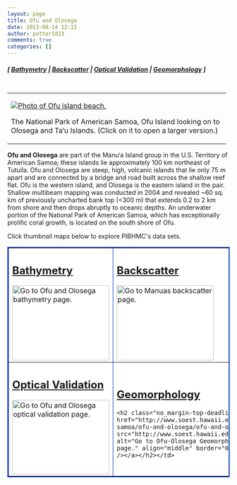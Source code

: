```yaml
---
layout: page
title: Ofu and Olosega
date: 2013-08-14 12:12
author: potter1023
comments: true
categories: []
---
```

<h5 class="no_margin-top">[ <a href="http://www.soest.hawaii.edu/pibhmc/cms/data-by-location/american-samoa/ofu-and-olosega/ofu-and-olosega-bathymetry">Bathymetry</a> | <span class="style1"><a href="http://www.soest.hawaii.edu/pibhmc/cms/data-by-location/american-samoa/ofu-and-olosega/ofu-and-olosega-backscatter">Backscatter</a></span> | <a href="http://www.soest.hawaii.edu/pibhmc/cms/data-by-location/american-samoa/ofu-and-olosega/ofu-and-olosega-optical-validation">Optical Validation</a></span> | <a href="http://www.soest.hawaii.edu/pibhmc/cms/data-by-location/american-samoa/ofu-and-olosega/ofu-and-olosega-geomorphology">Geomorphology</a> ]</h5>

<table style="padding: 6px 8px 0px 0px;" align="left" cellpadding="0" cellspacing="0" width="300">

<tbody><tr>

<td><p class="no_margin"><a href="ftp://ftp.soest.hawaii.edu/pibhmc/website/webdocs/webtext&amp;figures/amsamoa/Ofu%20Natl%20Park.jpg"><img src="http://www.soest.hawaii.edu/pibhmc/amsamoa_images/Ofu-Natl-Park_300px.jpg" alt="Photo of Ofu island beach." title="The National Park of American Samoa, Ofu Island looking on to Olosega and Ta'u Islands." border="0" /></a></p>

<p class="caption">The National Park of American Samoa, Ofu Island looking on to Olosega and Ta&#8216;u Islands. (Click on it to open a larger version.) </p>

</td></tr></tbody></table>

<p><strong>Ofu and Olosega</strong> are part of the Manu&#8216;a Island group in the U.S. Territory of American Samoa; these islands lie approximately 100 km northeast of Tutuila. Ofu and Olosega are steep, high, volcanic islands that lie only 75 m apart and are connected by a bridge and road built across the shallow reef flat. Ofu is the western island, and Olosega is the eastern island in the pair. Shallow multibeam mapping was conducted in 2004 and revealed ~60 sq. km of previously uncharted bank top (&lt;300 m) that extends 0.2 to 2 km from shore and then drops abruptly to oceanic depths. An underwater portion of the National Park of American Samoa, which has exceptionally prolific coral growth, is located on the south shore of Ofu.</p>

<p>Click  thumbnail maps below to explore PIBHMC's data sets. 

</p><table bgcolor="#ffff99" border="2" bordercolor="#0033bd" cellpadding="2" cellspacing="4" width="445">

 <tbody><tr>

  <td bgcolor="#ffffff" height="220" valign="middle" width="220"><h2 class="no_margin-top"><a href="http://www.soest.hawaii.edu/pibhmc/cms/data-by-location/american-samoa/ofu-and-olosega/ofu-and-olosega-bathymetry">Bathymetry</a></h2><a href="http://www.soest.hawaii.edu/pibhmc/cms/data-by-location/american-samoa/ofu-and-olosega/ofu-and-olosega-bathymetry"><img src="http://www.soest.hawaii.edu/pibhmc/amsamoa_images/OfuOlo_bathymetry_all_220.jpg" alt="Go to Ofu and Olosega bathymetry page." title="Go to Ofu and Olosega bathymetry page." align="middle" border="0" height="170" hspace="0" vspace="0" width="220" /></a></td>

  <td bgcolor="#ffffff" height="220" valign="middle" width="220"><h2 class="no_margin-top"><a href="http://www.soest.hawaii.edu/pibhmc/cms/data-by-location/american-samoa/ofu-and-olosega/ofu-and-olosega-backscatter">Backscatter</a></h2><a href="http://www.soest.hawaii.edu/pibhmc/cms/data-by-location/american-samoa/ofu-and-olosega/ofu-and-olosega-backscatter"><img src="http://www.soest.hawaii.edu/pibhmc/amsamoa_images/manua-bs_220.jpg" alt="Go to Manuas backscatter page." title="Go to Manuas backscatter page." align="middle" border="0" height="170" hspace="0" vspace="0" width="220" /></a></td>

 </tr>

 <tr>

  <td bgcolor="#ffffff" height="220" valign="middle" width="220"><h2 class="no_margin-top"><a href="http://www.soest.hawaii.edu/pibhmc/cms/data-by-location/american-samoa/ofu-and-olosega/ofu-and-olosega-optical-validation">Optical Validation</a></h2><a href="http://www.soest.hawaii.edu/pibhmc/cms/data-by-location/american-samoa/ofu-and-olosega/ofu-and-olosega-optical-validation"><img src="http://www.soest.hawaii.edu/pibhmc/amsamoa_images/ofu_toad_220.jpg" alt="Go to Ofu and Olosega optical validation page." title="Go to Ofu and Olosega optical validation page." align="middle" border="0" height="168" hspace="0" vspace="0" width="220" /></a></td>

  <td bgcolor="#ffffff" height="220" valign="middle" width="220"><h2 class="no_margin-top-deadlink"><a href="http://www.soest.hawaii.edu/pibhmc/cms/data-by-location/american-samoa/ofu-and-olosega/ofu-and-olosega-geomorphology">Geomorphology</a></h2>

    <h2 class="no_margin-top-deadlink"><a href="http://www.soest.hawaii.edu/pibhmc/cms/data-by-location/american-samoa/ofu-and-olosega/ofu-and-olosega-geomorphology"><img src="http://www.soest.hawaii.edu/pibhmc/amsamoa_images/OfuOlo_5m_Slope_220.jpg" alt="Go to Ofu-Olosega Geomorphology page." title="Go to Manuas backscatter page." align="middle" border="0" height="199" hspace="0" vspace="0" width="220" /></a></h2></td>

 </tr>

</tbody></table>

<p>&nbsp;</p>

<p>&nbsp;</p>

<p>&nbsp;</p>
